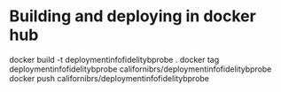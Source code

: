 # Building and deploying in docker hub
docker build -t deploymentinfofidelitybprobe .
docker tag deploymentinfofidelitybprobe californibrs/deploymentinfofidelitybprobe
docker push californibrs/deploymentinfofidelitybprobe